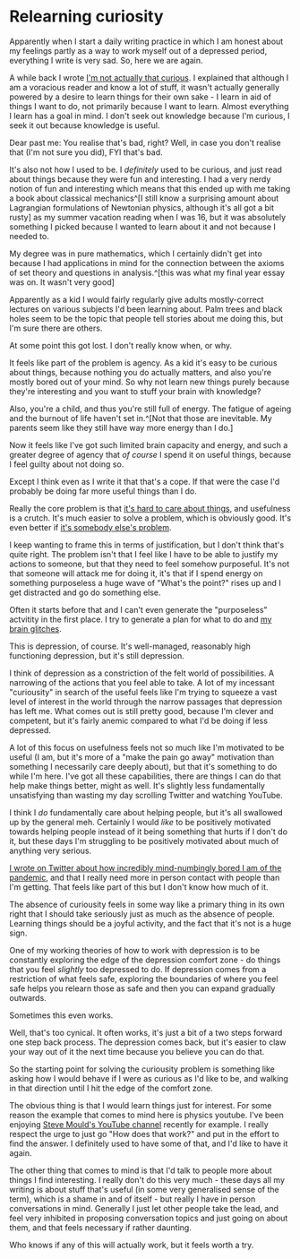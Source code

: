 # Relearning curiosity

Apparently when I start a daily writing practice in which I am honest about my feelings partly as a way to work myself out of a depressed period,
everything I write is very sad. So, here we are again.

A while back I wrote [I'm not actually that curious](https://notebook.drmaciver.com/posts/2020-06-28-15:58.html). I explained that although I am a voracious reader and know a lot of stuff, it wasn't actually generally powered by a desire to learn things for their own sake - I learn in aid of things I want to do, not primarily because I want to learn. Almost everything I learn has a goal in mind. I don't seek out knowledge because I'm curious, I seek it out because knowledge is useful.

Dear past me: You realise that's bad, right? Well, in case you don't realise that (I'm not sure you did), FYI that's bad.

It's also not how I used to be. I *definitely* used to be curious, and just read about things because they were fun and interesting. I had a very nerdy notion of fun and interesting which means that this ended up with me taking a book about classical mechanics^[I still know a surprising amount about Lagrangian formulations of Newtonian physics, although it's all got a bit rusty] as my summer vacation reading when I was 16, but it was absolutely something I picked because I wanted to learn about it and not because I needed to.

My degree was in pure mathematics, which I certainly didn't get into because I had applications in mind for the connection between the axioms of set theory and questions in analysis.^[this was what my final year essay was on. It wasn't very good]

Apparently as a kid I would fairly regularly give adults mostly-correct lectures on various subjects I'd been learning about. Palm trees and black holes seem to be the topic that people tell stories about me doing this, but I'm sure there are others.

At some point this got lost. I don't really know when, or why.

It feels like part of the problem is agency. As a kid it's easy to be curious about things, because nothing you do actually matters, and also you're mostly bored out of your mind. So why not learn new things purely because they're interesting and you want to stuff your brain with knowledge?

Also, you're a child, and thus you're still full of energy. The fatigue of ageing and the burnout of life haven't set in.^[Not that those are inevitable. My parents seem like they still have way more energy than I do.]

Now it feels like I've got such limited brain capacity and energy, and such a greater degree of agency that *of course* I spend it on useful things, because I feel guilty about not doing so.

Except I think even as I write it that that's a cope. If that were the case I'd probably be doing far more useful things than I do.

Really the core problem is that [it's hard to care about things](https://drmaciver.substack.com/p/burnout-as-acedia), and usefulness is a crutch.
It's much easier to solve a problem, which is obviously good. It's even better if [it's somebody else's problem](https://notebook.drmaciver.com/posts/2022-01-02-12:34.html).

I keep wanting to frame this in terms of justification, but I don't think that's quite right. The problem isn't that I feel like I have to be able to justify my actions to someone, but that they need to feel somehow purposeful. It's not that someone will attack me for doing it, it's that if I spend energy on something purposeless a huge wave of "What's the point?" rises up and I get distracted and go do something else.

Often it starts before that and I can't even generate the "purposeless" actvitity in the first place. I try to generate a plan for what to do and [my brain glitches](https://notebook.drmaciver.com/posts/2021-10-02-08:53.html).

This is depression, of course. It's well-managed, reasonably high functioning depression, but it's still depression.

I think of depression as a constriction of the felt world of possibilities. A narrowing of the actions that you feel able to take. A lot of my incessant "curiousity" in search of the useful feels like I'm trying to squeeze a vast level of interest in the world through the narrow passages that depression has left me. What comes out is still pretty good, because I'm clever and competent, but it's fairly anemic compared to what I'd be doing if less depressed.

A lot of this focus on usefulness feels not so much like I'm motivated to be useful (I am, but it's more of a "make the pain go away" motivation than something I necessarily care deeply about), but that it's something to do while I'm here. I've got all these capabilities, there are things I can do that help make things better, might as well. It's slightly less fundamentally unsatisfying than wasting my day scrolling Twitter and watching YouTube.

I think I *do* fundamentally care about helping people, but it's all swallowed up by the general meh. Certainly I would *like* to be positively motivated towards helping people instead of it being something that hurts if I don't do it, but these days I'm struggling to be positively motivated about much of anything very serious.

[I wrote on Twitter about how incredibly mind-numbingly bored I am of the pandemic](https://twitter.com/DRMacIver/status/1476967194101698561), and that I really need more in person contact with people than I'm getting. That feels like part of this but I don't know how much of it.

The absence of curiousity feels in some way like a primary thing in its own right that I should take seriously just as much as the absence of people.
Learning things should be a joyful activity, and the fact that it's not is a huge sign.

One of my working theories of how to work with depression is to be constantly exploring the edge of the depression comfort zone - do things that you feel *slightly* too depressed to do. If depression comes from a restriction of what feels safe, exploring the boundaries of where you feel safe helps you relearn those as safe and then you can expand gradually outwards.

Sometimes this even works.

Well, that's too cynical. It often works, it's just a bit of a two steps forward one step back process. The depression comes back, but it's easier to claw your way out of it the next time because you believe you can do that.

So the starting point for solving the curiousity problem is something like asking how I would behave if I were as curious as I'd like to be, and walking in that direction until I hit the edge of the comfort zone.

The obvious thing is that I would learn things just for interest. For some reason the example that comes to mind here is physics youtube. I've been enjoying [Steve Mould's YouTube channel](https://www.youtube.com/c/SteveMould) recently for example. I really respect the urge to just go "How does that work?" and put in the effort to find the answer. I definitely used to have some of that, and I'd like to have it again.

The other thing that comes to mind is that I'd talk to people more about things I find interesting. I really don't do this very much - these days all my writing is about stuff that's useful (in some very generalised sense of the term), which is a shame in and of itself - but really I have in person conversations in mind. Generally I just let other people take the lead, and feel very inhibited in proposing conversation topics and just going on about them, and that feels necessary if rather daunting.

Who knows if any of this will actually work, but it feels worth a try.
